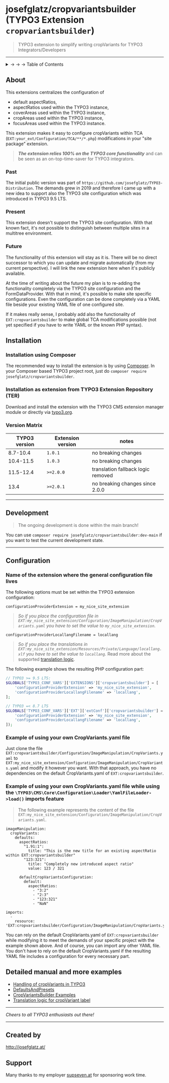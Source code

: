 # josefglatz/cropvariantsbuilder (TYPO3 Extension `cropvariantsbuilder`)

> TYPO3 extension to simplify writing cropVariants for TYPO3
> Integrators/Developers

---
<details>
    <summary>→ → → Table of Contents</summary>

1. → [About](#about)
    1. [Past](#past)
    2. [Present](#present)
    3. [Future](#future)
2. → [Installation](#installation)
    1. [Installation using Composer](#installation-using-composer)
    2. [Installation as extension from TYPO3 Extension Repository (TER)](#installation-as-extension-from-typo3-extension-repository-ter)
3. → [Configuration](#configuration)
    1. [Name of the extension where the general configuration file lives](#name-of-the-extension-where-the-general-configuration-file-lives)
    2. [Example of using your own CropVariants.yaml file](#example-of-using-your-own-cropvariantsyaml-file)
    3. [Example of using your own CropVariants.yaml file while using the \TYPO3\CMS\Core\Configuration\Loader\YamlFileLoader->load() imports feature](#example-of-using-your-own-cropvariantsyaml-file-while-using-the-typo3cmscoreconfigurationloaderyamlfileloader-load-imports-feature)
4. → [Detailed manual and more examples](#detailed-manual-and-more-examples)
    1. [Handling of cropVariants in TYPO3](Resources/LegacyDocumentation/Markdown/Images/Index.md#handling-of-cropvariants-in-typo3)
        1. [Centralized configuration for AspectRatio, Cover-/CropArea presets and CropVariant definitions](Resources/LegacyDocumentation/Markdown/Images/Index.md#centralized-configuration-for-aspectratio-cover-croparea-presets-and-cropvariant-definitions)
        2. [Handling of cropVariants in TYPO3: Simplified cropVariants configuration for the Table Configuration Array](Resources/LegacyDocumentation/Markdown/Images/Index.md#simplified-cropvariants-configuration-for-the-table-configuration-array)
    2. [Defaults And Presets](Resources/LegacyDocumentation/Markdown/Images/DefaultsAndPresets.md)
    3. [CropVariantsBuilder](Resources/LegacyDocumentation/Markdown/Images/CropVariantsBuilder.md)
        1. [Example 1: Set a global default cropVariants configuration](Resources/LegacyDocumentation/Markdown/Images/CropVariantsBuilder.md#example-1-set-a-global-default-cropvariants-configuration)
        2. [Example 2: Set custom cropVariants for a specific field of a specific table (pages.tx_my_nice_site_extension_nav_image)](Resources/LegacyDocumentation/Markdown/Images/CropVariantsBuilder.md#example-2-set-custom-cropvariants-for-a-specific-field-of-a-specific-table-pagestx_my_nice_site_extension_nav_image)
        3. [Example 3: Set custom cropVariants for tx_news_domain_model_news.fal_media](Resources/LegacyDocumentation/Markdown/Images/CropVariantsBuilder.md#example-3-set-custom-cropvariants-for-tx_news_domain_model_newsfal_media)
        4. [Example 4: Set custom cropVariants for `tt_content.image` for CType `tx_my_nice_site_extension_custom_ce1`](Resources/LegacyDocumentation/Markdown/Images/CropVariantsBuilder.md#example-4-set-custom-cropvariants-for-tt_contentimage-for-ctype-tx_my_nice_site_extension_custom_ce1)
    4. [Translation logic for cropVariant label](Resources/LegacyDocumentation/Markdown/Images/TranslationLogic.md)

---
</details>

## About

This extensions centralizes the configuration of

* default aspectRatios,
* aspectRatios used within the TYPO3 instance,
* coverAreas used within the TYPO3 instance,
* cropAreas used within the TYPO3 instance,
* focusAreas used within the TYPO3 instance.

This extension makes it easy to configure cropVariants within TCA
(`EXT:your_ext/Configuration/TCA/**/*.php`) modifications in your "site
package" extension.

> ***The extension relies 100% on the TYPO3 core functionality*** and
> can be seen as an on-top-time-saver for TYPO3 integrators.

### Past

The initial public version was part of
`https://github.com/josefglatz/TYPO3-Distribution`. The demands grew in
2019 and therefore I came up with a new idea to support also the TYPO3
site configuration which was introduced in TYPO3 9.5 LTS.

### Present

This extension doesn't support the TYPO3 site configuration. With that
known fact, it's not possible to distinguish between multiple sites in a
multitree environment.

### Future

The functionality of this extension will stay as it is. There will be no
direct successor to which you can update and migrate automatically (from
my current perspective). I will link the new extension here when it's
publicly available.

At the time of writing about the future my plan is to re-adding the
functionality completely via the TYPO3 site configuration and the
FormDataProvider. With that in mind, it's possible to make site specific
configurations. Even the configuration can be done completely via a YAML
file beside your existing YAML file of one configured site.

If it makes really sense, I probably add also the functionality of
`EXT:cropvariantsbuilder` to make global TCA modifications possible (not
yet specified if you have to write YAML or the known PHP syntax).

## Installation

### Installation using Composer

The recommended way to install the extension is by using
[Composer](https://getcomposer.org/). In your Composer based TYPO3
project root, just do `composer require josefglatz/cropvariantsbuilder`.

### Installation as extension from TYPO3 Extension Repository (TER)

Download and install the extension with the TYPO3 CMS extension manager
module or directly via
[typo3.org](https://typo3.org/extensions/repository/view/cropvariantsbuilder).

### Version Matrix

| TYPO3 version | Extension version | notes                              |
|---------------|-------------------|------------------------------------|
| 8.7-10.4      | `1.0.1`           | no breaking changes                |
| 10.4-11.5     | `1.0.3`           | no breaking changes                |
| 11.5-12.4     | `>=2.0.0`         | translation fallback logic removed |
| 13.4          | `>=2.0.1`         | no breaking changes since 2.0.0    |

---

## Development

> The ongoing development is done within the main branch!

You can use `composer require
josefglatz/cropvariantsbuilder:dev-main` if you want to test the
current development state.

---

## Configuration

### Name of the extension where the general configuration file lives

The following options must be set within the TYPO3 extension configuration:

```
configurationProviderExtension = my_nice_site_extension
```

> *So if you place the configuration file in
> `EXT:my_nice_site_extension/Configuration/ImageManipulation/CropVariants.yaml`
> you have to set the value to `my_nice_site_extension`.*

```
configurationProviderLocallangFilename = locallang
```

> *So if you place the translations in
> `EXT:my_nice_site_extension/Resources/Private/Language/locallang.xlf`
> you have to set the value to `locallang`.* Read more about the
> supported [translation logic](Resources/LegacyDocumentation/Markdown/Images/TranslationLogic.md).


The following example shows the resulting PHP configuration part:

```php
// TYPO3 >= 9.5 LTS:
$GLOBALS['TYPO3_CONF_VARS']['EXTENSIONS']['cropvariantsbuilder'] = [
    'configurationProviderExtension' => 'my_nice_site_extension',
    'configurationProviderLocallangFilename' => 'locallang',
];

// TYPO3 =< 8.7 LTS
$GLOBALS['TYPO3_CONF_VARS']['EXT']['extConf']['cropvariantsbuilder'] = serialize([
    'configurationProviderExtension' => 'my_nice_site_extension',
    'configurationProviderLocallangFilename' => 'locallang',
]);
```

### Example of using your own CropVariants.yaml file

Just clone the file
`EXT:cropvariantsbuilder/Configuration/ImageManipulation/CropVariants.yaml`
to
`EXT:my_nice_site_extension/Configuration/ImageManipulation/CropVariants.yaml`
and modify it however you want. With that approach, you have no
dependencies on the default CropVariants.yaml of
`EXT:cropvariantsbuilder`.

### Example of using your own CropVariants.yaml file while using the `\TYPO3\CMS\Core\Configuration\Loader\YamlFileLoader->load()` imports feature

> The following example represents the content of the file
> `EXT:my_nice_site_extension/Configuration/ImageManipulation/CropVariants.yaml`.

```
imageManipulation:
  cropVariants:
    defaults:
      aspectRatios:
        "1.91:1":
          title: "This is the new title for an existing aspectRatio within EXT:cropvariantsbuilder"
        "123:321":
          title: "Completely new introduced aspect ratio"
          value: 123 / 321

      defaultCropVariantsConfiguration:
        default:
          aspectRatios:
            - "3:2"
            - "2:3"
            - "123:321"
            - "NaN"

imports:
  -
    resource: 'EXT:cropvariantsbuilder/Configuration/ImageManipulation/CropVariants.yaml'

```

You can rely on the default CropVariants.yaml of
`EXT:cropvariantsbuilder` while modifying it to meet the demands of your
specific project with the example shown above. And of course, you can
import any other YAML file. You don't have to rely on the default
CropVariants.yaml if the resulting YAML file includes a configuration
for every necessary part.

## Detailed manual and more examples

* [Handling of cropVariants in TYPO3](Resources/LegacyDocumentation/Markdown/Images/Index.md#handling-of-cropvariants-in-typo3)
* [DefaultsAndPresets](Resources/LegacyDocumentation/Markdown/Images/DefaultsAndPresets.md)
* [CropVariantsBuilder Examples](Resources/LegacyDocumentation/Markdown/Images/CropVariantsBuilder.md)
* [Translation logic for cropVariant label](Resources/LegacyDocumentation/Markdown/Images/TranslationLogic.md)

---

*Cheers to all TYPO3 enthusiasts out there!*

---

## Created by

<http://josefglatz.at/>

## Support

Many thanks to my employer [supseven.at](https://www.supseven.at/) for
sponsoring work time.
